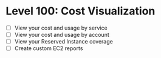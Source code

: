 # Level 100: Cost Visualization

- [ ] View your cost and usage by service
- [ ] View your cost and usage by account
- [ ] View your Reserved Instance coverage
- [ ] Create custom EC2 reports
